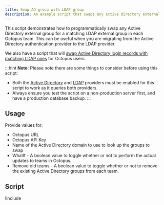 ```yaml
---
title: Swap AD group with LDAP group
description: An example script that swaps any active directory external group for a matching LDAP external group in each Octopus team.
---
```


This script demonstrates how to programmatically swap any Active Directory external group for a matching LDAP external group in each Octopus team. This can be useful when you are migrating from the Active Directory authentication provider to the LDAP provider.

We also have a script that will [swap Active Directory login records with matching LDAP ones](/docs/octopus-rest-api/examples/users-and-teams/swap-users-ad-domain-to-ldap.md) for Octopus users.

:::hint
**Note:**
Please note there are some things to consider before using this script:

- Both the [Active Directory](/docs/security/authentication/active-directory/index.md) and [LDAP](/docs/security/authentication/ldap/index.md) providers must be enabled for this script to work as it queries both providers.
- Always ensure you test the script on a non-production server first, and have a production database backup.
:::

## Usage

Provide values for:

- Octopus URL
- Octopus API Key
- Name of the Active Directory domain to use to look up the groups to swap
- WhatIf - A boolean value to toggle whether or not to perform the actual updates to teams in Octopus.
- Remove old teams - A boolean value to toggle whether or not to remove the existing Active Directory groups from each team.

## Script

!include <switch-ad-domain-group-to-ldap-group-scripts>